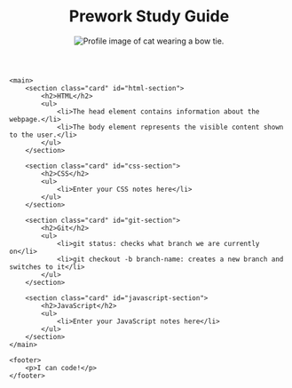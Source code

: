 <!DOCTYPE html>
<html lang="en">
<head>
    <meta charset="UTF-8">
    <meta http-equiv="X-UA-Compatible" content="IE=edge">
    <meta name="viewport" content="width=device-width, initial-scale=1.0">
    <title>Prework Study Guide</title>
</head>
<body>
    <header id="top">
        <h1>Prework Study Guide</h1>
        <img src="./assets/bowtie-cat.png" alt="Profile image of cat wearing a bow tie." />
    </header>

    <main>
        <section class="card" id="html-section">
            <h2>HTML</h2>
            <ul>
                <li>The head element contains information about the webpage.</li>
                <li>The body element represents the visible content shown to the user.</li>
            </ul>
        </section>

        <section class="card" id="css-section">
            <h2>CSS</h2>
            <ul>
                <li>Enter your CSS notes here</li>
            </ul>
        </section>

        <section class="card" id="git-section">
            <h2>Git</h2>
            <ul>
                <li>git status: checks what branch we are currently on</li>
                <li>git checkout -b branch-name: creates a new branch and switches to it</li>
            </ul>
        </section>

        <section class="card" id="javascript-section">
            <h2>JavaScript</h2>
            <ul>
                <li>Enter your JavaScript notes here</li>
            </ul>
        </section>
    </main>

    <footer>
        <p>I can code!</p>
    </footer>
</body>
</html>


